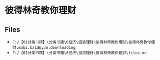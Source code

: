 # 彼得林奇教你理财

## Files

- `F:/【01分类书籍】\分类书籍\6经济\投资理财\彼得林奇教你理财\彼得林奇教你理财.mobi.baiduyun.downloading`
- `F:/【01分类书籍】\分类书籍\6经济\投资理财\彼得林奇教你理财\files.md`
